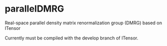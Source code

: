 # parallelDMRG
Real-space parallel density matrix renormalization group (DMRG) based on ITensor

Currently must be compiled with the develop branch of ITensor.
